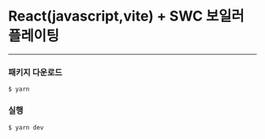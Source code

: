 # React(javascript,vite) + SWC 보일러 플레이팅

---

### 패키지 다운로드

```
$ yarn
```

### 실행

```
$ yarn dev
```
